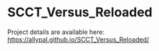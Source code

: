 # SCCT_Versus_Reloaded

Project details are available here: https://allypal.github.io/SCCT_Versus_Reloaded/
